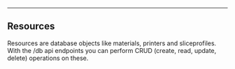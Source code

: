 ---
## Resources
Resources are database objects like materials, printers and sliceprofiles.
With the /db api endpoints you can perform CRUD (create, read, update, delete) operations on these.
